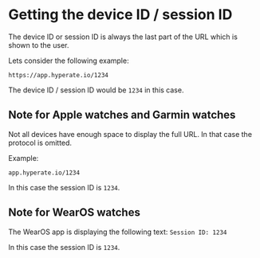 # Getting the device ID / session ID

The device ID or session ID is always the last part of the URL which is shown to the user.

Lets consider the following example:

`https://app.hyperate.io/1234`

The device ID / session ID would be `1234` in this case.

## Note for Apple watches and Garmin watches

Not all devices have enough space to display the full URL. In that case the protocol is omitted.

Example:

`app.hyperate.io/1234`

In this case the session ID is `1234`.

## Note for WearOS watches

The WearOS app is displaying the following text: `Session ID: 1234`

In this case the session ID is `1234`.
